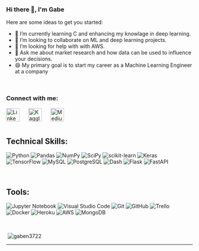### Hi there 👋, I'm Gabe



Here are some ideas to get you started:

- 🌱 I’m currently learning C and enhancing my knowlage in deep learning.
- 👯 I’m looking to collaborate on ML and deep learning projects.
- 🤔 I’m looking for help with with AWS.
- 💬 Ask me about market research and how data can be used to influence your decisions.
- 😄 My primary goal is to start my career as a Machine Learning Engineer at a company


<br />

<h3 align="left"> Connect with me:</h3>


[<img align="left" style="margin-right: 1.5rem" alt="LinkedIn" width="36px" src="https://raw.githubusercontent.com/rahuldkjain/github-profile-readme-generator/master/src/images/icons/Social/linked-in-alt.svg" />][linkedin]

[<img align="left" style="margin-right: 1.5rem" alt="Kaggle" width="36px" src="https://github.com/rahuldkjain/github-profile-readme-generator/blob/master/src/images/icons/Social/kaggle.svg" />][kaggle]


[<img align="left" style="margin-right: 1.5rem" alt="Medium" width="36px" src="https://raw.githubusercontent.com/rahuldkjain/github-profile-readme-generator/master/src/images/icons/Social/medium.svg" />][medium]
<br />

<br />

## Technical Skills:
![Python](https://img.shields.io/badge/Python-2E3440?style=for-the-badge&logo=python)
![Pandas](https://img.shields.io/badge/pandas-%23150458.svg?style=for-the-badge&logo=pandas&logoColor=white)
![NumPy](https://img.shields.io/badge/numpy-%23013243.svg?style=for-the-badge&logo=numpy&logoColor=white)
![SciPy](https://img.shields.io/badge/SciPy-%230C55A5.svg?style=for-the-badge&logo=scipy&logoColor=%white)
![scikit-learn](https://img.shields.io/badge/scikit--learn-%23F7931E.svg?style=for-the-badge&logo=scikit-learn&logoColor=white)
![Keras](https://img.shields.io/badge/Keras-%23D00000.svg?style=for-the-badge&logo=Keras&logoColor=white)
![TensorFlow](https://img.shields.io/badge/TensorFlow-%23FF6F00.svg?style=for-the-badge&logo=TensorFlow&logoColor=white)
![MySQL](https://img.shields.io/badge/mysql-%2300f.svg?style=for-the-badge&logo=mysql&logoColor=white)
![PostgreSQL](https://img.shields.io/badge/PostgreSQL-2E3440?style=for-the-badge&logo=postgresql)
![Dash](https://img.shields.io/badge/Dash-2E3440?style=for-the-badge&logo=dash)
![Flask](https://img.shields.io/badge/flask-%23000.svg?style=for-the-badge&logo=flask&logoColor=white)
![FastAPI](https://img.shields.io/badge/FastAPI-005571?style=for-the-badge&logo=fastapi)


<br />

## Tools:

![Jupyter Notebook](https://img.shields.io/badge/jupyter-%23FA0F00.svg?style=for-the-badge&logo=jupyter&logoColor=white)
![Visual Studio Code](https://img.shields.io/badge/VisualStudioCode-0078d7.svg?style=for-the-badge&logo=visual-studio-code&logoColor=white)
![Git](https://img.shields.io/badge/git-%23F05033.svg?style=for-the-badge&logo=git&logoColor=white)
![GitHub](https://img.shields.io/badge/github-%23121011.svg?style=for-the-badge&logo=github&logoColor=white)
![Trello](https://img.shields.io/badge/Trello-%23026AA7.svg?style=for-the-badge&logo=Trello&logoColor=white)
![Docker](https://img.shields.io/badge/docker-%230db7ed.svg?style=for-the-badge&logo=docker&logoColor=white)
![Heroku](https://img.shields.io/badge/heroku-%23430098.svg?style=for-the-badge&logo=heroku&logoColor=white)
![AWS](https://img.shields.io/badge/AWS-%23FF9900.svg?style=for-the-badge&logo=amazon-aws&logoColor=white)
![MongoDB](https://img.shields.io/badge/MongoDB-white?style=for-the-badge&logo=mongodb&logoColor=4EA94B)

<br />


<p>&nbsp;<img align="center" src="https://github-readme-stats.vercel.app/api?username=gaben3722&show_icons=true&locale=en&theme-dracula" alt="gaben3722" /></p>


---

[medium]: https://gabenosek.medium.com/
[linkedin]: https://www.linkedin.com/in/gabe-nosek-31431a174/
[kaggle]: https://www.kaggle.com/gabenosek
